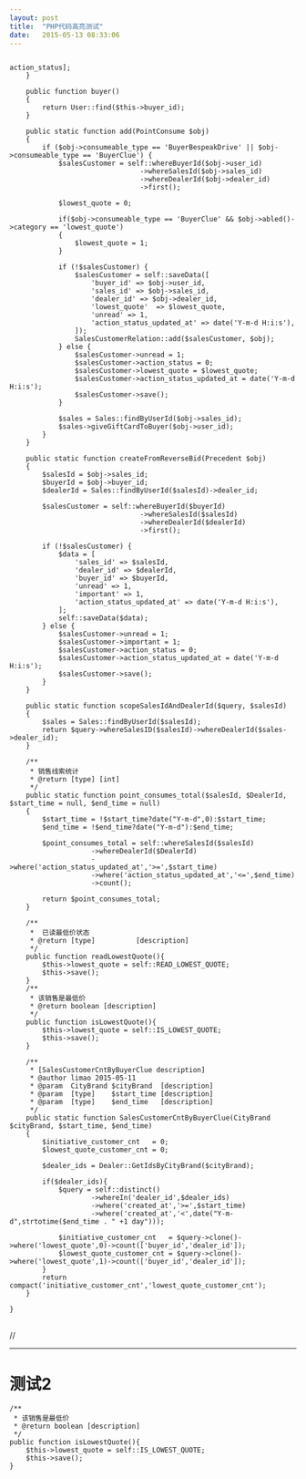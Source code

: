```yaml
---
layout: post
title:  "PHP代码高亮测试"
date:   2015-05-13 08:33:06
---
```



<!-- <div  markdown="1" data-start> -->
<pre class="language-php" class="line-numbers">
<code>
<?php

class SalesCustomer extends \Precedent {

    protected $fillable = [];

    static public $actionStatusDesc = ['新客户', '已预约到店', '已到店', '已试驾', '已提车'];

    const IS_LOWEST_QUOTE = 1;          // 最低价

    const READ_LOWEST_QUOTE = 2;        // 已读的最低价

    public function actionStatusDesc()
    {
        return self::$actionStatusDesc[$this->action_status];
    }

    public function buyer()
    {
        return User::find($this->buyer_id);
    }

    public static function add(PointConsume $obj)
    {
        if ($obj->consumeable_type == 'BuyerBespeakDrive' || $obj->consumeable_type == 'BuyerClue') {
            $salesCustomer = self::whereBuyerId($obj->user_id)
                                ->whereSalesId($obj->sales_id)
                                ->whereDealerId($obj->dealer_id)
                                ->first();

            $lowest_quote = 0;

            if($obj->consumeable_type == 'BuyerClue' && $obj->abled()->category == 'lowest_quote')
            {
                $lowest_quote = 1;
            }

            if (!$salesCustomer) {
                $salesCustomer = self::saveData([
                    'buyer_id' => $obj->user_id,
                    'sales_id' => $obj->sales_id,
                    'dealer_id' => $obj->dealer_id,
                    'lowest_quote'  => $lowest_quote,
                    'unread' => 1,
                    'action_status_updated_at' => date('Y-m-d H:i:s'),
                ]);
                SalesCustomerRelation::add($salesCustomer, $obj);
            } else {
                $salesCustomer->unread = 1;
                $salesCustomer->action_status = 0;
                $salesCustomer->lowest_quote = $lowest_quote;
                $salesCustomer->action_status_updated_at = date('Y-m-d H:i:s');
                $salesCustomer->save();
            }

            $sales = Sales::findByUserId($obj->sales_id);
            $sales->giveGiftCardToBuyer($obj->user_id);
        }
    }

    public static function createFromReverseBid(Precedent $obj)
    {
        $salesId = $obj->sales_id;
        $buyerId = $obj->buyer_id;
        $dealerId = Sales::findByUserId($salesId)->dealer_id;

        $salesCustomer = self::whereBuyerId($buyerId)
                                ->whereSalesId($salesId)
                                ->whereDealerId($dealerId)
                                ->first();

        if (!$salesCustomer) {
            $data = [
                'sales_id' => $salesId,
                'dealer_id' => $dealerId,
                'buyer_id' => $buyerId,
                'unread' => 1,
                'important' => 1,
                'action_status_updated_at' => date('Y-m-d H:i:s'),
            ];
            self::saveData($data);
        } else {
            $salesCustomer->unread = 1;
            $salesCustomer->important = 1;
            $salesCustomer->action_status = 0;
            $salesCustomer->action_status_updated_at = date('Y-m-d H:i:s');
            $salesCustomer->save();
        }
    }

    public static function scopeSalesIdAndDealerId($query, $salesId)
    {
        $sales = Sales::findByUserId($salesId);
        return $query->whereSalesID($salesId)->whereDealerId($sales->dealer_id);
    }

    /**
     * 销售线索统计
     * @return [type] [int]
     */
    public static function point_consumes_total($salesId, $DealerId, $start_time = null, $end_time = null)
    {
        $start_time = !$start_time?date("Y-m-d",0):$start_time;
        $end_time = !$end_time?date("Y-m-d"):$end_time;

        $point_consumes_total = self::whereSalesId($salesId)
                    ->whereDealerId($DealerId)
                    ->where('action_status_updated_at','>=',$start_time)
                    ->where('action_status_updated_at','<=',$end_time)
                    ->count();

        return $point_consumes_total;
    }

    /**
     *  已读最低价状态
     * @return [type]          [description]
     */
    public function readLowestQuote(){
        $this->lowest_quote = self::READ_LOWEST_QUOTE;
        $this->save();
    }
    /**
     * 该销售是最低价
     * @return boolean [description]
     */
    public function isLowestQuote(){
        $this->lowest_quote = self::IS_LOWEST_QUOTE;
        $this->save();
    }

    /**
     * [SalesCustomerCntByBuyerClue description]
     * @author limao 2015-05-11
     * @param  CityBrand $cityBrand  [description]
     * @param  [type]    $start_time [description]
     * @param  [type]    $end_time   [description]
     */
    public static function SalesCustomerCntByBuyerClue(CityBrand $cityBrand, $start_time, $end_time)
    {
        $initiative_customer_cnt   = 0;
        $lowest_quote_customer_cnt = 0;

        $dealer_ids = Dealer::GetIdsByCityBrand($cityBrand);

        if($dealer_ids){
            $query = self::distinct()
                    ->whereIn('dealer_id',$dealer_ids)
                    ->where('created_at','>=',$start_time)
                    ->where('created_at','<',date("Y-m-d",strtotime($end_time . " +1 day")));

            $initiative_customer_cnt   = $query->clone()->where('lowest_quote',0)->count(['buyer_id','dealer_id']);
            $lowest_quote_customer_cnt = $query->clone()->where('lowest_quote',1)->count(['buyer_id','dealer_id']);
        }
        return compact('initiative_customer_cnt','lowest_quote_customer_cnt');
    }

}
</code>
</pre>
// </div>


---

# 测试2

    /**
     * 该销售是最低价
     * @return boolean [description]
     */
    public function isLowestQuote(){
        $this->lowest_quote = self::IS_LOWEST_QUOTE;
        $this->save();
    }
